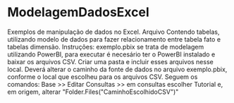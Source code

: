 # ModelagemDadosExcel
Exemplos de manipulação de dados no Excel.
Arquivo Contendo tabelas, utilizando modelo de dados para fazer relacionamento entre tabela fato e tabelas dimensão.
Instruções:
exemplo.pbix se trata de modelagem utilizando PowerBI, para executar é necesário ter o PowerBI instalado e baixar os arquivos CSV. Criar uma pasta e incluir esses arquivos nesse local. Deverá alterar o caminho da fonte de dados no arquivo exemplo.pbix, conforme o local que escolheu para os arquivos CSV. Seguem os comandos: Base >> Editar Consultas >> em consultas escolher Tutorial e, em origem, alterar "Folder.Files("CaminhoEscolhidoCSV")"
